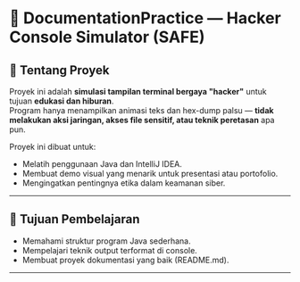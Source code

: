 # 📘 DocumentationPractice — Hacker Console Simulator (SAFE)

## 🧩 Tentang Proyek
Proyek ini adalah **simulasi tampilan terminal bergaya "hacker"** untuk tujuan **edukasi dan hiburan**.  
Program hanya menampilkan animasi teks dan hex-dump palsu — **tidak melakukan aksi jaringan, akses file sensitif, atau teknik peretasan** apa pun.

Proyek ini dibuat untuk:
- Melatih penggunaan Java dan IntelliJ IDEA.
- Membuat demo visual yang menarik untuk presentasi atau portofolio.
- Mengingatkan pentingnya etika dalam keamanan siber.


---

## 🚀 Tujuan Pembelajaran
- Memahami struktur program Java sederhana.
- Mempelajari teknik output terformat di console.
- Membuat proyek dokumentasi yang baik (README.md).

---


